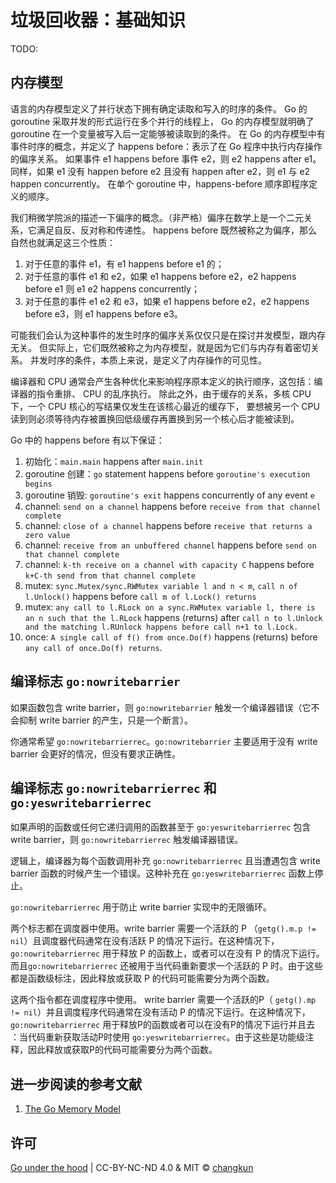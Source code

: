 # 垃圾回收器：基础知识

TODO:

## 内存模型

语言的内存模型定义了并行状态下拥有确定读取和写入的时序的条件。
Go 的 goroutine 采取并发的形式运行在多个并行的线程上，
Go 的内存模型就明确了 goroutine 在一个变量被写入后一定能够被读取到的条件。
在 Go 的内存模型中有事件时序的概念，并定义了 happens before：表示了在 Go 程序中执行内存操作的偏序关系。
如果事件 e1 happens before 事件 e2，则 e2 happens after e1。
同样，如果 e1 没有 happen before e2 且没有 happen after e2，则 e1 与 e2 happen concurrently。
在单个 goroutine 中，happens-before 顺序即程序定义的顺序。

我们稍微学院派的描述一下偏序的概念。（非严格）偏序在数学上是一个二元关系，它满足自反、反对称和传递性。
happens before 既然被称之为偏序，那么自然也就满足这三个性质：

1. 对于任意的事件 e1，有 e1 happens before e1 的；
2. 对于任意的事件 e1 和 e2，如果 e1 happens before e2，e2 happens before e1 则 e1 e2 happens concurrently；
3. 对于任意的事件 e1 e2 和 e3，如果 e1 happens before e2，e2 happens before e3，则 e1 happens before e3。

可能我们会认为这种事件的发生时序的偏序关系仅仅只是在探讨并发模型，跟内存无关。
但实际上，它们既然被称之为内存模型，就是因为它们与内存有着密切关系。
并发时序的条件，本质上来说，是定义了内存操作的可见性。

编译器和 CPU 通常会产生各种优化来影响程序原本定义的执行顺序，这包括：编译器的指令重排、 CPU 的乱序执行。
除此之外，由于缓存的关系，多核 CPU 下，一个 CPU 核心的写结果仅发生在该核心最近的缓存下，
要想被另一个 CPU 读到则必须等待内存被置换回低级缓存再置换到另一个核心后才能被读到。

Go 中的 happens before 有以下保证：

1. 初始化：`main.main` happens after `main.init`
2. goroutine 创建：`go` statement happens before `goroutine's execution begins`
3. goroutine 销毁: `goroutine's exit` happens concurrently of any event `e`
4. channel: `send on a channel` happens before `receive from that channel complete`
5. channel: `close of a channel` happens before `receive that returns a zero value`
6. channel: `receive from an unbuffered channel` happens before `send on that channel complete`
7. channel: `k-th receive on a channel with capacity C` happens before `k+C-th send from that channel complete`
8. mutex: `sync.Mutex/sync.RWMutex variable l and n < m`, `call n of l.Unlock()` happens before `call m of l.Lock() returns`
9. mutex: `any call to l.RLock on a sync.RWMutex variable l, there is an n such that the l.RLock` happens (returns) after `call n to l.Unlock and the matching l.RUnlock happens before call n+1 to l.Lock.`
10. once: `A single call of f() from once.Do(f)` happens (returns) before `any call of once.Do(f) returns`.

## 编译标志 `go:nowritebarrier`

如果函数包含 write barrier，则 `go:nowritebarrier` 触发一个编译器错误（它不会抑制 write barrier 的产生，只是一个断言）。

你通常希望 `go:nowritebarrierrec`。`go:nowritebarrier` 主要适用于没有 write barrier 会更好的情况，但没有要求正确性。

## 编译标志 `go:nowritebarrierrec` 和 `go:yeswritebarrierrec`

如果声明的函数或任何它递归调用的函数甚至于 `go:yeswritebarrierrec` 包含 write barrier，则 `go:nowritebarrierrec` 触发编译器错误。

逻辑上，编译器为每个函数调用补充 `go:nowritebarrierrec` 且当遭遇包含 write barrier 函数的时候产生一个错误。这种补充在 `go:yeswritebarrierrec` 函数上停止。

`go:nowritebarrierrec` 用于防止 write barrier 实现中的无限循环。

两个标志都在调度器中使用。write barrier 需要一个活跃的 P （`getg().m.p != nil`）且调度器代码通常在没有活跃 P 的情况下运行。在这种情况下，`go:nowritebarrierrec` 用于释放 P 的函数上，或者可以在没有 P 的情况下运行。而且`go:nowritebarrierrec` 还被用于当代码重新要求一个活跃的 P 时。由于这些都是函数级标注，因此释放或获取 P 的代码可能需要分为两个函数。

这两个指令都在调度程序中使用。 write barrier 需要一个活跃的P（ `getg().mp != nil`）并且调度程序代码通常在没有活动 P 的情况下运行。在这种情况下，`go:nowritebarrierrec` 用于释放P的函数或者可以在没有P的情况下运行并且去 ：当代码重新获取活动P时使用 `go:yeswritebarrierrec`。由于这些是功能级注释，因此释放或获取P的代码可能需要分为两个函数。

## 进一步阅读的参考文献

1. [The Go Memory Model](https://golang.org/ref/mem)

## 许可

[Go under the hood](https://github.com/changkun/go-under-the-hood) | CC-BY-NC-ND 4.0 & MIT &copy; [changkun](https://changkun.de)